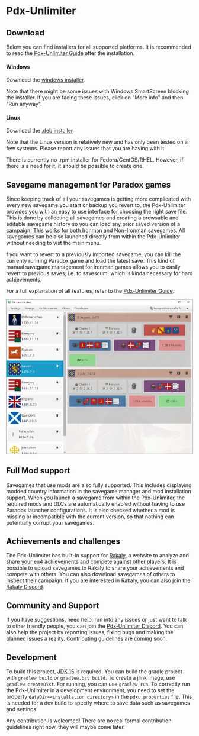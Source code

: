 # Pdx-Unlimiter

## Download

Below you can find installers for all supported platforms.
It is recommended to read the [Pdx-Unlimiter Guide](https://github.com/crschnick/pdx_unlimiter/blob/master/docs/GUIDE.md)
after the installation.

#### Windows

Download the
[windows installer](https://github.com/crschnick/pdxu_installer/raw/master/pdxu_installer-windows.msi).

Note that there might be some issues with Windows SmartScreen blocking the installer.
If you are facing these issues, click on "More info" and then "Run anyway".

#### Linux

Download the
[.deb installer](https://github.com/crschnick/pdxu_installer/raw/master/pdxu_installer-linux.deb)

Note that the Linux version is relatively new and has only been tested on a few systems.
Please report any issues that you are having with it.

There is currently no .rpm installer for Fedora/CentOS/RHEL.
However, if there is a need for it, it should be possible to create one.

## Savegame management for Paradox games

Since keeping track of all your savegames is getting more complicated
with every new savegame you start or backup you revert to,
the Pdx-Unlimiter provides you with an easy to use interface for choosing the right save file.
This is done by collecting all savegames and creating a browsable and editable
savegame history so you can load any prior saved version of a campaign. 
This works for both Ironman and Non-Ironman savegames.
All savegames can be also launched directly from
within the Pdx-Unlimiter without needing to vist the main menu.

f you want to revert to a previously imported savegame,
you can kill the currenty running Paradox game and load the latest save.
This kind of manual savegame management for ironman games allows you to easily revert to previous saves,
i.e. to savescum, which is kinda necessary for hard achievements.

For a full explanation of all features, refer to the
[Pdx-Unlimiter Guide](https://github.com/crschnick/pdx_unlimiter/blob/master/docs/GUIDE.md).

![Example](docs/screenshot.png)

## Full Mod support

Savegames that use mods are also fully supported.
This includes displaying modded country information in the savegame manager and mod installation support.
When you launch a savegame from within the Pdx-Unlimiter, the required mods and DLCs are automatically
enabled without having to use Paradox launcher configurations.
It is also checked whether a mod is missing or incompatible with the current version,
so that nothing can potentially corrupt your savegames.

## Achievements and challenges

The Pdx-Unlimiter has built-in support for [Rakaly](https://rakaly.com),
a website to analyze and share your eu4 achievements and compete against other players.
It is possible to upload savegames to Rakaly to share your achievements and compete with others.
You can also download savegames of others to inspect their campaign.
If you are interested in Rakaly, you can also join the [Rakaly Discord](https://discord.gg/WMJPnvSe).

## Community and Support

If you have suggestions, need help, run into any issues or just want to talk to other friendly people,
you can join the [Pdx-Unlimiter Discord](https://discord.gg/afErBW9Z).
You can also help the project by reporting issues, fixing bugs and making the planned issues a reality.
Contributing guidelines are coming soon. 

## Development

To build this project, [JDK 15](https://openjdk.java.net/projects/jdk/15/) is required.
You can build the gradle project with `gradlew build` or `gradlew.bat build`.
To create a jlink image, use `gradlew createDist`.
For running, you can use `gradlew run`.
To correctly run the Pdx-Unlimiter in a development environment,
you need to set the property `dataDir=<installation directory>`
in the `pdxu.properties` file. This is needed for a dev build to
specify where to save data such as savegames and settings.

Any contribution is welcomed!
There are no real formal contribution guidelines right now, they will maybe come later.
